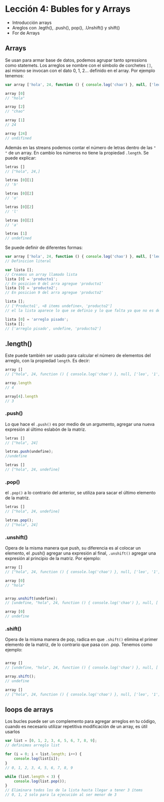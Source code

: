 # Lección 4: Bubles for y Arrays

- Introducción arrays
- Areglos con .legth(), .push(), pop(), .Unshift() y shift()
- For de Arrays

## Arrays

Se usan para armar base de datos, podemos agrupar tanto spressions como statemets. Los arreglos se nombre con el símbolo de corchetes `[]`, así mismo se invocan con el dato 0, 1, 2... definido en el array. Por ejemplo tenemos:

```js
var array ['hola', 24, function () { console.log('chao') }, null, ['leo', '1', 62]]

array [0]
// "hola"

array [2]
// "chao"

array [1]
// 24

array [24]
// undifined
```

Además en las streans podemos contar el número de letras dentro de las `" "` de un array. En cambio los números no tiene la propiedad `.length`. Se puede explicar:

```js
letras []
// ["hola", 24,]

letras [0][1]
// 'h'

letras [0][2]
// 'o'

letras [0][2]
// 'l'

letras [0][2]
// 'a'

letras [1]
// undefined
```

Se puede definir de diferentes formas:

```js
var array ['hola', 24, function () { console.log('chao') }, null, ['leo', '1', 62]];
// Definicion literal

var lista [];
// Creamos un array llamado lista
lista [0] = 'producto1';
// En posicion 0 del arra agregue 'producto1'
lista [9] = 'producto2';
// En posicion 9 del arra agregue 'producto2'

lista [];
// ['Producto1', <8 items undefine>, 'producto2']
// el la lista aparece lo que se definio y lo que falta ya que no es defnido el arreglo 1, 2, 3, 4, 5, 6, 7, 8

lista [0] = 'arreglo pisado';
lista [];
// ['arreglo pisado', undefine, 'producto2']
```

## .length()

Este puede también ser usado para calcular el número de elementos del arreglo, con la propiedad `length`. Es decir:

```js
array []
// ["hola", 24, function () { console.log('chao') }, null, ['leo', '1', 62]]

array.length
// 4

array[4].length
// 3
```

### .push()

Lo que hace el `.push()` es por medio de un argumento, agregar una nueva expresión al último eslabón de la matriz.

```js
letras []
// ["hola", 24]

letras.push(undefine);
//undefine

letras []
// ["hola", 24, undefine]
```

### .pop()

el `.pop()` a lo contrario del anterior, se utiliza para sacar el último elemento de la matriz.

```js
letras []
// ["hola", 24, undefine]

letras.pop();
// ["hola", 24]
```

### .unshift()

Opera de la misma manera que push, su diferencia es al colocar un elemento, el .push() agregar una expresión al final, `.unshift()` agregar una expresión al principio de la matriz. Por ejemplo:

```js
array []
// ["hola", 24, function () { console.log('chao') }, null, ['leo', '1', 62]]

array [0]
// "hola"


array.unshift(undefine);
// [undefine, "hola", 24, function () { console.log('chao') }, null, ['leo', '1', 62]]

array [0]
// undefine
```

### .shift()

Opera de la misma manera de pop, radica en que `.shift()` elimina el primer elemento de la matriz, de lo contrario que pasa con .pop. Tenemos como ejemplo:

```js

array []
// [undefine, "hola", 24, function () { console.log('chao') }, null, ['leo', '1', 62]]

array.shift();
// undefine

array []
// ["hola", 24, function () { console.log('chao') }, null, ['leo', '1', 62]]
```

## loops de arrays

Los bucles puede ser un complemento para agregar arreglos en tu código, cuando es necesario utilizar repetitiva modificación de un array, es útil usarlos

```js
var list = [0, 1, 2, 3, 4, 5, 6, 7, 8, 9];
// definimos arreglo list

for (i = 0; i < list.length; i++) {
	console.log(list[i]);
}
// 0, 1, 2, 3, 4, 5, 6, 7, 8, 9

while (list.length < 3) {
	console.log(list.pop());
}
// Eliminara todos los de la lista hasta llegar a tener 3 ítems
// 0, 1, 2 solo para la ejecución al ser menor de 3
```
